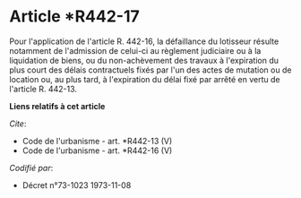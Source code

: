 # Article *R442-17

Pour l'application de l'article R. 442-16, la défaillance du lotisseur résulte notamment de l'admission de celui-ci au
règlement judiciaire ou à la liquidation de biens, ou du non-achèvement des travaux à l'expiration du plus court des délais
contractuels fixés par l'un des actes de mutation ou de location ou, au plus tard, à l'expiration du délai fixé par arrêté en
vertu de l'article R. 442-13.

**Liens relatifs à cet article**

_Cite_:

  - Code de l'urbanisme - art. *R442-13 (V)
  - Code de l'urbanisme - art. *R442-16 (V)

_Codifié par_:

  - Décret n°73-1023 1973-11-08
